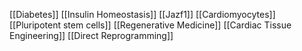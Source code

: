 [[Diabetes]]
[[Insulin Homeostasis]]
[[Jazf1]]
[[Cardiomyocytes]]
[[Pluripotent stem cells]]
[[Regenerative Medicine]]
[[Cardiac Tissue Engineering]]
[[Direct Reprogramming]]
